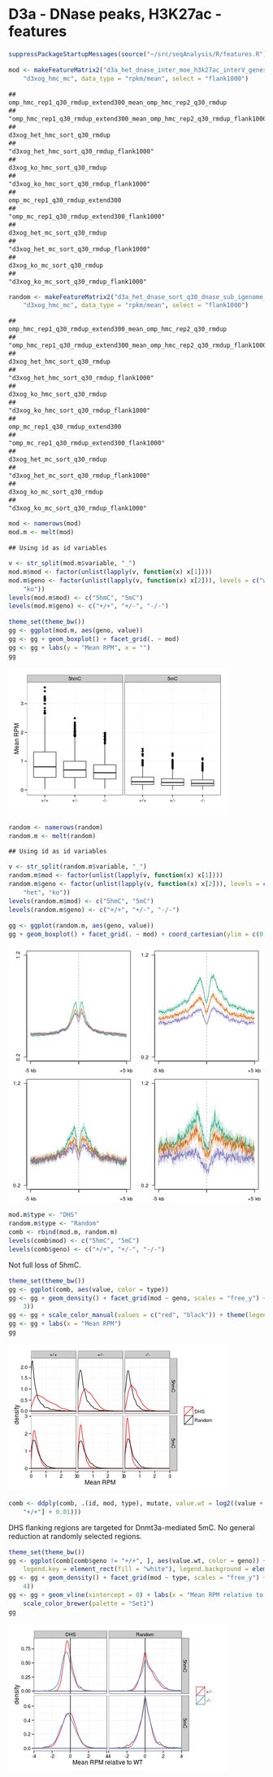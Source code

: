 D3a - DNase peaks, H3K27ac - features
========================================================


```r
suppressPackageStartupMessages(source("~/src/seqAnalysis/R/features.R"))
```



```r
mod <- makeFeatureMatrix2("d3a_het_dnase_inter_moe_h3k27ac_interV_genes_2.bed_chr", 
    "d3xog_hmc_mc", data_type = "rpkm/mean", select = "flank1000")
```

```
##             omp_hmc_rep1_q30_rmdup_extend300_mean_omp_hmc_rep2_q30_rmdup 
## "omp_hmc_rep1_q30_rmdup_extend300_mean_omp_hmc_rep2_q30_rmdup_flank1000" 
##                                             d3xog_het_hmc_sort_q30_rmdup 
##                                 "d3xog_het_hmc_sort_q30_rmdup_flank1000" 
##                                              d3xog_ko_hmc_sort_q30_rmdup 
##                                  "d3xog_ko_hmc_sort_q30_rmdup_flank1000" 
##                                          omp_mc_rep1_q30_rmdup_extend300 
##                              "omp_mc_rep1_q30_rmdup_extend300_flank1000" 
##                                              d3xog_het_mc_sort_q30_rmdup 
##                                  "d3xog_het_mc_sort_q30_rmdup_flank1000" 
##                                               d3xog_ko_mc_sort_q30_rmdup 
##                                   "d3xog_ko_mc_sort_q30_rmdup_flank1000"
```

```r
random <- makeFeatureMatrix2("d3a_het_dnase_sort_q30_dnase_sub_igenome_ensembl_genes_extend5kb_shuffle.bed_chr", 
    "d3xog_hmc_mc", data_type = "rpkm/mean", select = "flank1000")
```

```
##             omp_hmc_rep1_q30_rmdup_extend300_mean_omp_hmc_rep2_q30_rmdup 
## "omp_hmc_rep1_q30_rmdup_extend300_mean_omp_hmc_rep2_q30_rmdup_flank1000" 
##                                             d3xog_het_hmc_sort_q30_rmdup 
##                                 "d3xog_het_hmc_sort_q30_rmdup_flank1000" 
##                                              d3xog_ko_hmc_sort_q30_rmdup 
##                                  "d3xog_ko_hmc_sort_q30_rmdup_flank1000" 
##                                          omp_mc_rep1_q30_rmdup_extend300 
##                              "omp_mc_rep1_q30_rmdup_extend300_flank1000" 
##                                              d3xog_het_mc_sort_q30_rmdup 
##                                  "d3xog_het_mc_sort_q30_rmdup_flank1000" 
##                                               d3xog_ko_mc_sort_q30_rmdup 
##                                   "d3xog_ko_mc_sort_q30_rmdup_flank1000"
```




```r
mod <- namerows(mod)
mod.m <- melt(mod)
```

```
## Using id as id variables
```

```r
v <- str_split(mod.m$variable, "_")
mod.m$mod <- factor(unlist(lapply(v, function(x) x[1])))
mod.m$geno <- factor(unlist(lapply(v, function(x) x[2])), levels = c("wt", "het", 
    "ko"))
levels(mod.m$mod) <- c("5hmC", "5mC")
levels(mod.m$geno) <- c("+/+", "+/-", "-/-")
```



```r
theme_set(theme_bw())
gg <- ggplot(mod.m, aes(geno, value))
gg <- gg + geom_boxplot() + facet_grid(. ~ mod)
gg <- gg + labs(y = "Mean RPM", x = "")
gg
```

![plot of chunk d3xog_wt_het_ko_hmc_mc_dhs_ak27_density](figure/d3xog_wt_het_ko_hmc_mc_dhs_ak27_density.png) 



```r
random <- namerows(random)
random.m <- melt(random)
```

```
## Using id as id variables
```

```r
v <- str_split(random.m$variable, "_")
random.m$mod <- factor(unlist(lapply(v, function(x) x[1])))
random.m$geno <- factor(unlist(lapply(v, function(x) x[2])), levels = c("wt", 
    "het", "ko"))
levels(random.m$mod) <- c("5hmC", "5mC")
levels(random.m$geno) <- c("+/+", "+/-", "-/-")
```



```r
gg <- ggplot(random.m, aes(geno, value))
gg + geom_boxplot() + facet_grid(. ~ mod) + coord_cartesian(ylim = c(0, 3.5))
```

![plot of chunk unnamed-chunk-5](figure/unnamed-chunk-5.png) 



```r
mod.m$type <- "DHS"
random.m$type <- "Random"
comb <- rbind(mod.m, random.m)
levels(comb$mod) <- c("5hmC", "5mC")
levels(comb$geno) <- c("+/+", "+/-", "-/-")
```



Not full loss of 5hmC. 

```r
theme_set(theme_bw())
gg <- ggplot(comb, aes(value, color = type))
gg <- gg + geom_density() + facet_grid(mod ~ geno, scales = "free_y") + coord_cartesian(xlim = c(0, 
    3))
gg <- gg + scale_color_manual(values = c("red", "black")) + theme(legend.title = element_blank())
gg <- gg + labs(x = "Mean RPM")
gg
```

![plot of chunk d3xog_wt_het_ko_hmc_mc_dhs_ak27_and_random_density](figure/d3xog_wt_het_ko_hmc_mc_dhs_ak27_and_random_density.png) 



```r
comb <- ddply(comb, .(id, mod, type), mutate, value.wt = log2((value + 0.01)/(value[geno == 
    "+/+"] + 0.01)))
```


DHS flanking regions are targeted for Dnmt3a-mediated 5mC. No general reduction at randomly selected regions.

```r
theme_set(theme_bw())
gg <- ggplot(comb[comb$geno != "+/+", ], aes(value.wt, color = geno)) + theme(legend.title = element_blank(), 
    legend.key = element_rect(fill = "white"), legend.background = element_rect())
gg <- gg + geom_density() + facet_grid(mod ~ type, scales = "free_y") + coord_cartesian(xlim = c(-4, 
    4))
gg <- gg + geom_vline(xintercept = 0) + labs(x = "Mean RPM relative to WT") + 
    scale_color_brewer(palette = "Set1")
gg
```

![plot of chunk d3xog_wt_het_ko_ratio_dhs_ak27_and_random_density](figure/d3xog_wt_het_ko_ratio_dhs_ak27_and_random_density.png) 

